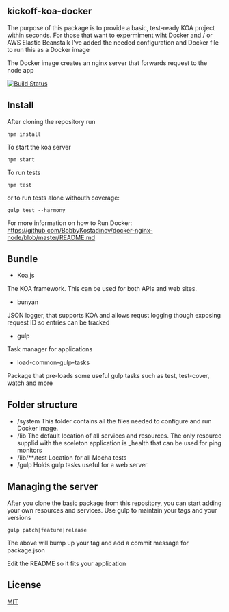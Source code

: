 ## kickoff-koa-docker

The purpose of this package is to provide a basic, test-ready KOA project within seconds. For those that want to expermiment wiht Docker and / or AWS Elastic Beanstalk I've added the needed configuration and Docker file to run this as a Docker image

The Docker image creates an nginx server that forwards request to the node app

[![Build Status](https://travis-ci.org/BobbyKostadinov/kickoff-koa-docker.svg)](https://travis-ci.org/BobbyKostadinov/kickoff-koa-docker)

## Install

After cloning the repository run

    npm install

To start the koa server

    npm start

To run tests

    npm test

or to run tests alone withouth coverage:

    gulp test --harmony


For more information on how to Run Docker: https://github.com/BobbyKostadinov/docker-nginx-node/blob/master/README.md

## Bundle

- Koa.js

The KOA framework. This can be used for both APIs and web sites.

- bunyan

JSON logger, that supports KOA and allows requst logging though exposing request ID so entries can be tracked

- gulp

Task manager for applications

- load-common-gulp-tasks

Package that pre-loads some useful gulp tasks such as test, test-cover, watch and more

## Folder structure

 - /system
This folder contains all the files needed to configure and run Docker image.
 - /lib
The default location of all services and resources. The only resource supplid with the sceleton application is _health that can be used for ping monitors
 - /lib/**/test
Location for all Mocha tests
  - /gulp
Holds gulp tasks useful for a web server

## Managing the server

After you clone the basic package from this repository, you can start adding your own resources and services. Use gulp to maintain your tags and your versions

    gulp patch|feature|release
    
The above will bump up your tag and add a commit message for package.json

Edit the README so it fits your application

## License

[MIT](https://github.com/BobbyKostadinov/kickoff-koa-docker/blob/master/LICENSE)
